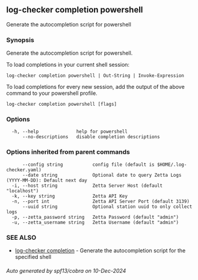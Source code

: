 ## log-checker completion powershell

Generate the autocompletion script for powershell

### Synopsis

Generate the autocompletion script for powershell.

To load completions in your current shell session:

	log-checker completion powershell | Out-String | Invoke-Expression

To load completions for every new session, add the output of the above command
to your powershell profile.


```
log-checker completion powershell [flags]
```

### Options

```
  -h, --help              help for powershell
      --no-descriptions   disable completion descriptions
```

### Options inherited from parent commands

```
      --config string           config file (default is $HOME/.log-checker.yaml)
      --date string             Optional date to query Zetta Logs (YYYY-MM-DD): Default next day
  -i, --host string             Zetta Server Host (default "localhost")
  -k, --key string              Zetta API Key
  -n, --port int                Zetta API Server Port (default 3139)
      --uuid string             Optional station uuid to only collect logs
  -p, --zetta_password string   Zetta Password (default "admin")
  -u, --zetta_username string   Zetta Username (default "admin")
```

### SEE ALSO

* [log-checker completion](log-checker_completion.md)	 - Generate the autocompletion script for the specified shell

###### Auto generated by spf13/cobra on 10-Dec-2024
